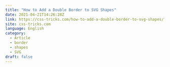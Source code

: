 ```yaml
---
title: "How to Add a Double Border to SVG Shapes"
date: 2021-04-21T14:26:28Z
link: https://css-tricks.com/how-to-add-a-double-border-to-svg-shapes/?utm_medium=RSS&utm_source=news.12bit.vn
site: css-tricks.com
language: English
category:
  - Article
  - border
  - shapes
  - SVG
draft: false
---
```

